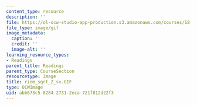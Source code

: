 ```yaml
---
content_type: resource
description: ''
file: https://ol-ocw-studio-app-production.s3.amazonaws.com/courses/18-04-complex-variables-with-applications-fall-1999/abb673c5828427312eca721f812d22f3_riem_sqrt_Z_sv.GIF
file_type: image/gif
image_metadata:
  caption: ''
  credit: ''
  image-alt: ''
learning_resource_types:
- Readings
parent_title: Readings
parent_type: CourseSection
resourcetype: Image
title: riem_sqrt_Z_sv.GIF
type: OCWImage
uid: abb673c5-8284-2731-2eca-721f812d22f3
---
```

